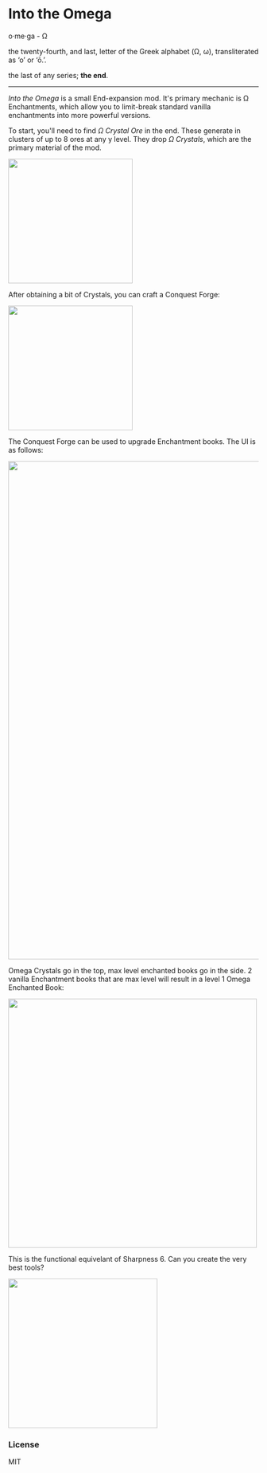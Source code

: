 # Into the Omega

o·me·ga - Ω

the twenty-fourth, and last, letter of the Greek alphabet (Ω, ω), transliterated as ‘o’ or ‘ō.’.

the last of any series; **the end**.

---

*Into the Omega* is a small End-expansion mod. It's primary mechanic is Ω Enchantments, which allow you to limit-break standard vanilla enchantments into more powerful versions.

To start, you'll need to find *Ω Crystal Ore* in the end. These generate in clusters of up to 8 ores at any y level. They drop *Ω Crystals*, which are the primary material of the mod.

<img src="https://i.imgur.com/S8xnS75.png" width=250/>

After obtaining a bit of Crystals, you can craft a Conquest Forge:

<img src="https://i.imgur.com/DbvKxoF.png" width=250/>

The Conquest Forge can be used to upgrade Enchantment books. The UI is as follows:

<img src="https://i.imgur.com/IY480q7.png" width=1000/>

Omega Crystals go in the top, max level enchanted books go in the side. 2 vanilla Enchantment books that are max level will result in a level 1 Omega Enchanted Book:

<img src="https://i.imgur.com/qlArTUV.png" width=500/>

This is the functional equivelant of Sharpness 6. Can you create the very best tools?

<img src="https://i.imgur.com/lfJtCGU.png" width=300/>

### License

MIT
